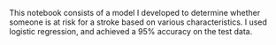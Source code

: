 This notebook consists of a model I developed to determine whether someone is at risk for a stroke based on various characteristics. I used logistic regression, and achieved a 95% accuracy on the test data.
